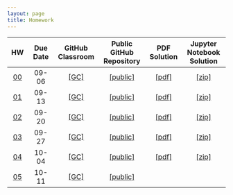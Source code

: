 ```yaml
---
layout: page
title: Homework
---
```


<table>
  <thead>
    <tr>
      <th style="text-align: center; width:50px">HW</th>
      <th style="text-align: center; width:110px">Due Date</th>
      <th style="text-align: center; width:100px">GitHub Classroom</th>
      <th style="text-align: center; width:160px">Public GitHub Repository</th>
      <th style="text-align: center; width:80px">PDF Solution</th>
     <th style="text-align: center; width:160px">Jupyter Notebook Solution</th>
    </tr>
  </thead>
 <tbody>
    <tr>
      <td style="text-align: center"><a href="/docs/assignments/hw00">00</a></td>
      <td style="text-align: center">09-06</td>
      <td style="text-align: center"><a href="https://classroom.github.com/a/2tl5BtAx">[GC]</a></td>
      <td style="text-align: center"><a href="https://github.com/data1010-fall2019/data1010-hw00">[public]</a></td>
      <td style="text-align: center"><a href="/docs/solutions/hw00sol.pdf">[pdf]</a></td>
      <td style="text-align: center"><a href="/docs/solutions/hw01sol.zip">[zip]</a></td>
   </tr>
   <tr>
      <td style="text-align: center"><a href="/docs/assignments/hw01">01</a></td>
      <td style="text-align: center">09-13</td>
      <td style="text-align: center"><a href="https://classroom.github.com/a/MlX_i6Cn">[GC]</a></td>
      <td style="text-align: center"><a href="https://github.com/data1010-fall2019/data1010-hw01">[public]</a></td>
      <td style="text-align: center"><a href="/docs/solutions/hw01sol.pdf">[pdf]</a></td>
      <td style="text-align: center"><a href="/docs/solutions/hw01sol.zip">[zip]</a></td>
   </tr>
   <tr>
      <td style="text-align: center"><a href="/docs/assignments/hw02">02</a></td>
      <td style="text-align: center">09-20</td>
      <td style="text-align: center"><a href="https://classroom.github.com/a/O7kCppvJ">[GC]</a></td>
      <td style="text-align: center"><a href="https://github.com/data1010-fall2019/data1010-hw02">[public]</a></td>
      <td style="text-align: center"><a href="/docs/solutions/hw02sol.pdf">[pdf]</a></td>
      <td style="text-align: center"><a href="/docs/solutions/hw02sol.zip">[zip]</a></td>
   </tr>
   <tr>
      <td style="text-align: center"><a href="/docs/assignments/hw03">03</a></td>
      <td style="text-align: center">09-27</td>
      <td style="text-align: center"><a href="https://classroom.github.com/a/NVyC5ddZ">[GC]</a></td>
      <td style="text-align: center"><a href="https://github.com/data1010-fall2019/data1010-hw03">[public]</a></td>
      <td style="text-align: center"><a href="/docs/solutions/hw03sol.pdf">[pdf]</a></td>
      <td style="text-align: center"><a href="/docs/solutions/hw03sol.zip">[zip]</a></td>
   </tr>
   <tr>
      <td style="text-align: center"><a href="/docs/assignments/hw04">04</a></td>
      <td style="text-align: center">10-04</td>
      <td style="text-align: center"><a href="https://classroom.github.com/a/OyySQWy-">[GC]</a></td>
      <td style="text-align: center"><a href="https://github.com/data1010-fall2019/data1010-hw04">[public]</a></td>
      <td style="text-align: center"><a href="/docs/solutions/hw04sol.pdf">[pdf]</a></td>
      <td style="text-align: center"><a href="/docs/solutions/hw04sol.zip">[zip]</a></td>
   </tr>
   <tr>
      <td style="text-align: center"><a href="/docs/assignments/hw05">05</a></td>
      <td style="text-align: center">10-11</td>
      <td style="text-align: center"><a href="https://classroom.github.com/a/7U1TvpJw">[GC]</a></td>
      <td style="text-align: center"><a href="https://github.com/data1010-fall2019/data1010-hw05">[public]</a></td>
      <td style="text-align: center"></td>
      <td style="text-align: center"></td>
   </tr>
  </tbody>
</table>